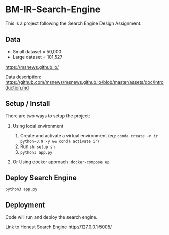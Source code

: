 # BM-IR-Search-Engine

This is a project following the Search Engine Design Assignment.

## Data

- Small dataset = 50,000
- Large dataset = 101,527

https://msnews.github.io/

Data description: https://github.com/msnews/msnews.github.io/blob/master/assets/doc/introduction.md

## Setup / Install

There are two ways to setup the project:

1. Using local environment
    1. Create and activate a virtual environment (eg: `conda create -n ir python=3.9 -y && conda activate ir`)
    1. Run `sh setup.sh`
    1. `python3 app.py`

2. Or Using docker approach: `docker-compose up`

## Deploy Search Engine

`python3 app.py`

## Deployment

Code will run and deploy the search engine.

Link to Honest Search Engine
http://127.0.0.1:5005/
